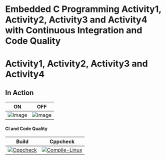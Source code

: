 # Embedded C Programming Activity1, Activity2, Activity3 and Activity4 with Continuous Integration and Code Quality

# Activity1, Activity2, Activity3 and Activity4

## In Action

|ON|OFF|
|:--:|:--:|
|![image](https://user-images.githubusercontent.com/42568338/116721296-c6f81f80-a9fa-11eb-8ef6-283554326c63.png)|![image](https://user-images.githubusercontent.com/42568338/116721326-ce1f2d80-a9fa-11eb-9b78-ac0e7469507e.png)|

#### CI and Code Quality

|Build|Cppcheck|
|:--:|:--:|
|[![Cppcheck](https://github.com/swapnilkhandekar999/CaseStudyEmbedded/actions/workflows/CodeQulaity.yml/badge.svg)](https://github.com/swapnilkhandekar999/CaseStudyEmbedded/actions/workflows/CodeQulaity.yml)|[![Compile-Linux](https://github.com/swapnilkhandekar999/CaseStudyEmbedded/actions/workflows/Compile.yml/badge.svg)](https://github.com/swapnilkhandekar999/CaseStudyEmbedded/actions/workflows/Compile.yml)|

